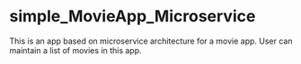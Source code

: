 # simple_MovieApp_Microservice
This is an app based on microservice architecture for a movie app. User can maintain a list of movies in this app.  
